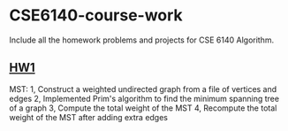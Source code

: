 # CSE6140-course-work
Include all the homework problems and projects for CSE 6140 Algorithm. 

## [HW1](https://github.com/sliao7/CSE6140-Algorithm-course-work/blob/master/HW1/report.pdf)

MST: 
1, Construct a weighted undirected graph from a file of vertices and edges
2, Implemented Prim's algorithm to find the minimum spanning tree of a graph
3, Compute the total weight of the MST
4, Recompute the total weight of the MST after adding extra edges

